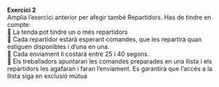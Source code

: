 **Exercici 2**  
Amplia l’exercici anterior per afegir també Repartidors. Has de tindre en compte:\
 La tenda pot tindre un o més repartidors\
 Cada repartidor estarà esperant comandes, que les repartirà quan estiguen disponibles i d’una
en una.\
 Cada enviament li costarà entre 25 i 40 segons.\
 Els treballadors apuntaran les comandes preparades en una llista i els repartidors les agafaran
i faran l’enviament. Es garantirà que l’accés a la llista siga en exclusió mútua